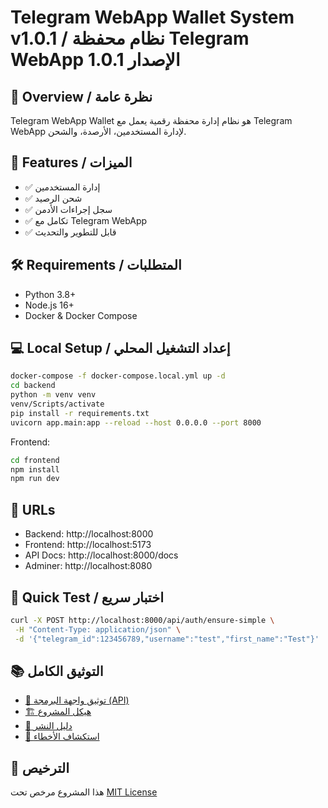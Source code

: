 # Telegram WebApp Wallet System v1.0.1 / نظام محفظة Telegram WebApp الإصدار 1.0.1

## 🧾 Overview / نظرة عامة
Telegram WebApp Wallet هو نظام إدارة محفظة رقمية يعمل مع Telegram WebApp لإدارة المستخدمين، الأرصدة، والشحن.

## 🚀 Features / الميزات
- ✅ إدارة المستخدمين
- ✅ شحن الرصيد
- ✅ سجل إجراءات الأدمن
- ✅ تكامل مع Telegram WebApp
- ✅ قابل للتطوير والتحديث

## 🛠️ Requirements / المتطلبات
- Python 3.8+
- Node.js 16+
- Docker & Docker Compose

## 💻 Local Setup / إعداد التشغيل المحلي
```bash
docker-compose -f docker-compose.local.yml up -d
cd backend
python -m venv venv
venv/Scripts/activate
pip install -r requirements.txt
uvicorn app.main:app --reload --host 0.0.0.0 --port 8000
```

Frontend:
```bash
cd frontend
npm install
npm run dev
```

## 🔗 URLs
- Backend: http://localhost:8000
- Frontend: http://localhost:5173
- API Docs: http://localhost:8000/docs
- Adminer: http://localhost:8080

## 🧪 Quick Test / اختبار سريع
```bash
curl -X POST http://localhost:8000/api/auth/ensure-simple \
 -H "Content-Type: application/json" \
 -d '{"telegram_id":123456789,"username":"test","first_name":"Test"}'
```

## 📚 التوثيق الكامل

- [📡 توثيق واجهة البرمجة (API)](./docs/API.md)
- [🏗️ هيكل المشروع](./docs/STRUCTURE.md)
- [🚀 دليل النشر](./docs/DEPLOYMENT.md) 
- [🐛 استكشاف الأخطاء](./docs/TROUBLESHOOTING.md)

## 📄 الترخيص
هذا المشروع مرخص تحت [MIT License](./LICENSE.md)

